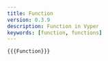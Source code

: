 ```yaml
---
title: Function
version: 0.3.9
description: Function in Vyper
keywords: [function, functions]
---
```


```vyper
{{{Function}}}
```
